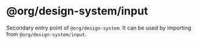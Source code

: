 # @org/design-system/input

Secondary entry point of `@org/design-system`. It can be used by importing from `@org/design-system/input`.

